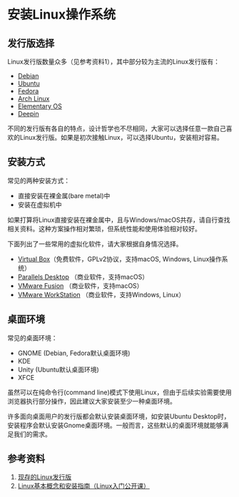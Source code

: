 # 安装Linux操作系统

## 发行版选择

Linux发行版数量众多（见参考资料1），其中部分较为主流的Linux发行版有：

* [Debian](https://www.debian.org/releases/stable/installmanual)
* [Ubuntu](https://www.ubuntu.com/download/desktop/install-ubuntu-desktop)
* [Fedora](https://docs.fedoraproject.org/en-US/Fedora/25/html/Installation_Guide/index.html)
* [Arch Linux](https://wiki.archlinux.org/index.php/Installation_guide_(简体中文))
* [Elementary OS](https://elementary.io/zh_CN/docs/installation#installation)
* [Deepin](https://wiki.deepin.org/?title=原生安装)

不同的发行版有各自的特点，设计哲学也不尽相同，大家可以选择任意一款自己喜欢的Linux发行版。如果是初次接触Linux，可以选择Ubuntu，安装相对容易。

## 安装方式

常见的两种安装方式：

* 直接安装在裸金属(bare metal)中
* 安装在虚拟机中

如果打算将Linux直接安装在裸金属中，且与Windows/macOS共存，请自行查找相关资料。这种方案操作相对繁琐，但系统性能和使用体验相对较好。

下面列出了一些常用的虚拟化软件，请大家根据自身情况选择。

* [Virtual Box](https://www.virtualbox.org)（免费软件，GPLv2协议，支持macOS, Windows, Linux操作系统）
* [Parallels Desktop](http://www.parallels.com/products/desktop/) （商业软件，支持macOS）
* [VMware Fusion](http://www.vmware.com/products/fusion.html) （商业软件，支持macOS）
* [VMware WorkStation](http://www.vmware.com/products/workstation.html) （商业软件，支持Windows, Linux）

## 桌面环境

常见的桌面环境：

* GNOME (Debian, Fedora默认桌面环境)
* KDE
* Unity (Ubuntu默认桌面环境)
* XFCE

虽然可以在纯命令行(command line)模式下使用Linux，但由于后续实验需要使用浏览器执行部分操作，因此建议大家安装至少一种桌面环境。

许多面向桌面用户的发行版都会默认安装桌面环境，如安装Ubuntu Desktop时，安装程序会默认安装Gnome桌面环境。一般而言，这些默认的桌面环境就能够满足我们的需求。

## 参考资料

1. [现存的Linux发行版](https://upload.wikimedia.org/wikipedia/commons/1/1b/Linux_Distribution_Timeline.svg)
2. [Linux基本概念和安装指南（Linux入门公开课）](https://ftp.ustclug.org/course/)
